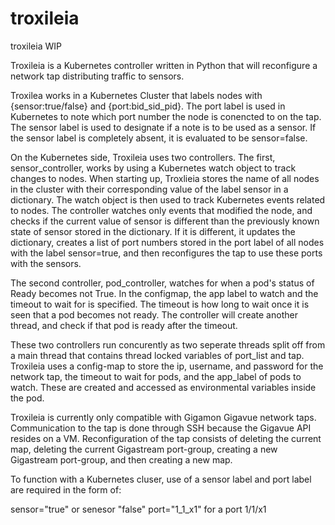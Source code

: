 # troxileia
troxileia WIP

Troxileia is a Kubernetes controller written in Python that will reconfigure a network tap distributing traffic to sensors.

Troxilea works in a Kubernetes Cluster that labels nodes with {sensor:true/false} and {port:bid_sid_pid}. The port label is used in Kubernetes to note which port number the node is conencted to on the tap. The sensor label is used to designate if a note is to be used as a sensor. If the sensor label is completely absent, it is evaluated to be sensor=false.


On the Kubernetes side, Troxileia uses two controllers. The first, sensor_controller, works by using a Kubernetes watch object to track changes to nodes. When starting up, Troxlieia stores the name of all nodes in the cluster with their corresponding value of the label sensor in a dictionary. The watch object is then used to track Kubernetes events related to nodes. The controller watches only events that modified the node, and checks if the current value of sensor is different than the previously known state of sensor stored in the dictionary. If it is different, it updates the dictionary, creates a list of port numbers stored in the port label of all nodes with the label sensor=true, and then reconfigures the tap to use these ports with the sensors. 


The second controller, pod_controller, watches for when a pod's status of Ready becomes not True. In the configmap, the app label to watch and the timeout to wait for is specified. The timeout is how long to wait once it is seen that a pod becomes not ready. The controller will create another thread, and check if that pod is ready after the timeout.


These two controllers run concurently as two seperate threads split off from a main thread that contains thread locked variables of port_list and tap. Troxileia uses a config-map to store the ip, username, and password for the network tap, the timeout to wait for pods, and the app_label of pods to watch. These are created and accessed as environmental variables inside the pod.


Troxileia is currently only compatible with Gigamon Gigavue network taps. Communication to the tap is done through SSH because the Gigavue API resides on a VM. Reconfiguration of the tap consists of deleting the current map, deleting the current Gigastream port-group, creating a new Gigastream port-group, and then creating a new map.

To function with a Kubernetes cluser, use of a sensor label and port label are required in the form of:

sensor="true" or senesor "false"
port="1_1_x1" for a port 1/1/x1
